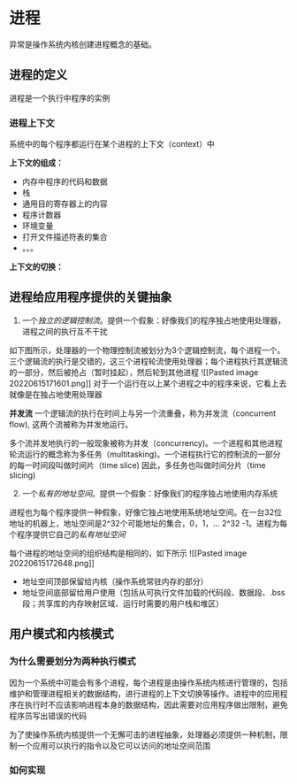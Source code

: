 # 进程
异常是操作系统内核创建进程概念的基础。

## 进程的定义
进程是一个执行中程序的实例

### 进程上下文
系统中的每个程序都运行在某个进程的上下文（context）中

**上下文的组成：**
- 内存中程序的代码和数据
- 栈
- 通用目的寄存器上的内容
- 程序计数器
- 环境变量
- 打开文件描述符表的集合
- 。。。

**上下文的切换：**

## 进程给应用程序提供的关键抽象
1. 一个*独立的逻辑控制流*。提供一个假象：好像我们的程序独占地使用处理器，进程之间的执行互不干扰

如下图所示，处理器的一个物理控制流被划分为3个逻辑控制流，每个进程一个。三个逻辑流的执行是交错的，这三个进程轮流使用处理器；每个进程执行其逻辑流的一部分，然后被抢占（暂时挂起），然后轮到其他进程
![[Pasted image 20220615171601.png]]
对于一个运行在以上某个进程之中的程序来说，它看上去就像是在独占地使用处理器

**并发流**
一个逻辑流的执行在时间上与另一个流重叠，称为并发流（concurrent flow), 这两个流被称为并发地运行。

多个流并发地执行的一般现象被称为并发（concurrency)。一个进程和其他进程轮流运行的概念称为多任务（multitasking)。一个进程执行它的控制流的一部分的每一时间段叫做时间片（time slice) 因此，多任务也叫做时间分片（time slicing)

2. 一个*私有的地址空间*。提供一个假象：好像我们的程序独占地使用内存系统

进程也为每个程序提供一种假象，好像它独占地使用系统地址空间。在一台32位地址的机器上，地址空间是2^32个可能地址的集合，0，1，... 2^32 -1。进程为每个程序提供它自己的*私有地址空间*

每个进程的地址空间的组织结构是相同的，如下所示
![[Pasted image 20220615172648.png]]
- 地址空间顶部保留给内核（操作系统常驻内存的部分）
- 地址空间底部留给用户使用（包括从可执行文件加载的代码段、数据段、.bss段；共享库的内存映射区域、运行时需要的用户栈和堆区）

## 用户模式和内核模式
### 为什么需要划分为两种执行模式
因为一个系统中可能会有多个进程，每个进程是由操作系统内核进行管理的，包括维护和管理进程相关的数据结构，进行进程的上下文切换等操作。进程中的应用程序在执行时不应该影响进程本身的数据结构，因此需要对应用程序做出限制，避免程序员写出错误的代码

为了使操作系统内核提供一个无懈可击的进程抽象，处理器必须提供一种机制，限制一个应用可以执行的指令以及它可以访问的地址空间范围

### 如何实现








